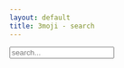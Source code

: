 ```yaml
---
layout: default
title: 3moji - search
---
```

<!-- Html Elements for Search -->
<div id="search-container">
<input type="text" id="search-input" placeholder="search...">
<ul id="results-container"></ul>
</div>

<!-- Script pointing to search-script.js -->
<script src="js/search-script.js" type="text/javascript"></script>

<!-- Configuration -->
<script>
SimpleJekyllSearch({
  searchInput: document.getElementById('search-input'),
  resultsContainer: document.getElementById('results-container'),
  searchResultTemplate: '<div><a href="{url}"><img width="100px" src="assets/img/3moji/{emoji}.png"/><h2>{title}<h2></a></div>',
  json: '/search.json'
})
</script>